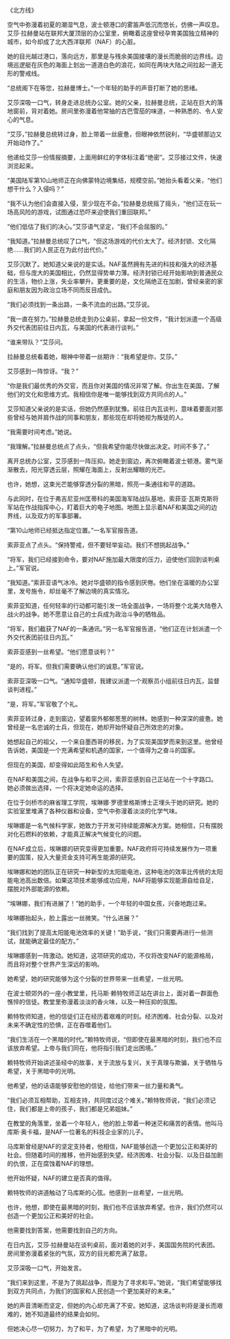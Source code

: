 《北方线》

空气中弥漫着初夏的潮湿气息，波士顿港口的雾笛声低沉而悠长，仿佛一声叹息。艾莎·拉赫曼站在联邦大厦顶层的办公室里，俯瞰着这座曾经孕育美国独立精神的城市，如今却成了北大西洋联邦（NAF）的心脏。

她的目光越过港口，落向远方，那里是与残余美国接壤的漫长而脆弱的边界线。边境巡逻艇在灰色的海面上划出一道道白色的浪花，如同在两块大陆之间拉起一道无形的警戒线。

“总统阁下在等您，拉赫曼博士。”一个年轻的助手的声音打断了她的思绪。

艾莎深吸一口气，转身走进总统办公室。她的父亲，拉赫曼总统，正站在巨大的落地窗前，背对着她。房间里弥漫着他常抽的古巴雪茄的味道，一种熟悉的、令人安心的气息。

“艾莎，”拉赫曼总统转过身，脸上带着一丝疲惫，但眼神依然锐利，“华盛顿那边又开始动作了。”

他递给艾莎一份情报摘要，上面用鲜红的字体标注着“绝密”。艾莎接过文件，快速浏览起来。

“美国陆军第10山地师正在向佛蒙特边境集结，规模空前。”她抬头看着父亲，“他们想干什么？入侵吗？”

“我不认为他们会直接入侵，至少现在不会。”拉赫曼总统摇了摇头，“他们正在玩一场高风险的游戏，试图通过恐吓来迫使我们重回联邦。”

“他们低估了我们的决心。”艾莎语气坚定，“我们不会屈服的。”

“我知道。”拉赫曼总统叹了口气，“但这场游戏的代价太大了。经济封锁、文化隔绝……我们的人民正在为此付出代价。”

艾莎沉默了。她知道父亲说的是实话。NAF虽然拥有先进的科技和强大的经济基础，但与庞大的美国相比，仍然显得势单力薄。经济封锁已经开始影响到普通民众的生活，物价上涨，失业率攀升。更重要的是，文化隔绝正在加剧，曾经亲密的家庭和朋友因为政治立场不同而反目成仇。

“我们必须找到一条出路，一条不流血的出路。”艾莎说。

“我一直在努力。”拉赫曼总统走到办公桌前，拿起一份文件，“我计划派遣一个高级外交代表团前往日内瓦，与美国的代表进行谈判。”

“谁来带队？”艾莎问。

拉赫曼总统看着她，眼神中带着一丝期许：“我希望是你，艾莎。”

艾莎感到一阵惊讶。“我？”

“你是我们最优秀的外交官，而且你对美国的情况非常了解。你出生在美国，了解他们的文化和思维方式。我相信你是唯一能够找到双方共同点的人。”

艾莎知道父亲说的是实话，但她仍然感到犹豫。前往日内瓦谈判，意味着要面对那些曾经与她并肩作战的同事和朋友，那些现在却将她视为叛徒的人。

“我需要时间考虑。”她说。

“我理解。”拉赫曼总统点了点头，“但我希望你能尽快做出决定。时间不多了。”

离开总统办公室，艾莎感到一阵压抑。她走到窗边，再次俯瞰着波士顿港。雾气渐渐散去，阳光穿透云层，照耀在海面上，反射出耀眼的光芒。

也许，她想，这束光芒能够穿透分裂的黑暗，照亮一条通往和平的道路。

与此同时，在位于弗吉尼亚州匡蒂科的美国海军陆战队基地，索菲亚·瓦斯克斯将军站在作战指挥中心，盯着巨大的电子地图。地图上显示着NAF和美国之间的边界线，以及双方的军事部署。

“第10山地师已经抵达指定位置。”一名军官报告道。

索菲亚点了点头。“保持警戒，但不要轻举妄动。我们不想挑起战争。”

“将军，我们已经接到命令，要对NAF施加最大限度的压力，迫使他们回到谈判桌上。”军官说。

“我知道。”索菲亚语气冰冷。她对华盛顿的指令感到厌倦。他们坐在温暖的办公室里，发号施令，却丝毫不了解边境的真实情况。

索菲亚知道，任何轻率的行动都可能引发一场全面战争，一场将整个北美大陆卷入战火的战争。她不愿意让自己的士兵成为政治斗争的牺牲品。

“将军，我们截获了NAF的一条通讯。”另一名军官报告道，“他们正在计划派遣一个外交代表团前往日内瓦。”

索菲亚感到一丝希望。“他们愿意谈判？”

“是的，将军。但我们需要确认他们的诚意。”军官说。

索菲亚深吸一口气。“通知华盛顿，我建议派遣一个观察员小组前往日内瓦，监督谈判进程。”

“是，将军。”军官敬了个礼。

索菲亚转过身，走到窗边，望着窗外郁郁葱葱的树林。她感到一种深深的疲惫。她曾经是一名忠诚的士兵，但现在，她却开始怀疑自己所效忠的对象。

她想起自己的祖父，一个来自墨西哥的移民，为了实现美国梦而来到这里。他曾经告诉她，美国是一个充满希望和机遇的国家，一个值得为之奋斗的国家。

但现在的美国，却变得如此陌生和令人失望。

在NAF和美国之间，在战争与和平之间，索菲亚感到自己正站在一个十字路口。她必须做出选择，一个将决定她命运的选择。

在位于剑桥市的麻省理工学院，埃琳娜·罗德里格斯博士正埋头于她的研究。她的实验室里堆满了各种仪器和设备，空气中弥漫着淡淡的化学气味。

埃琳娜是一名气候科学家，她致力于开发可持续能源解决方案。她相信，只有摆脱对化石燃料的依赖，才能真正解决气候变化的问题。

在NAF成立后，埃琳娜的研究变得更加重要。NAF政府将可持续发展作为一项重要的国策，投入大量资金支持可再生能源的研究。

埃琳娜和她的团队正在研究一种新型的太阳能电池，这种电池的效率比传统的太阳能电池高出数倍。如果这项技术能够成功应用，NAF将能够实现能源自给自足，摆脱对外部能源的依赖。

“埃琳娜，我们有进展了！”她的助手，一个年轻的中国女孩，兴奋地跑过来。

埃琳娜抬起头，脸上露出一丝微笑。“什么进展？”

“我们找到了提高太阳能电池效率的关键！”助手说，“我们只需要再进行一些测试，就能确定最佳的配方。”

埃琳娜感到一阵激动。她知道，这项研究的成功，不仅将改变NAF的能源格局，而且将对整个世界产生深远的影响。

她希望，她的研究能够为这个分裂的世界带来一丝希望，一丝光明。

在波士顿郊外的一座小教堂里，托马斯·赖特牧师正站在讲台上，面对着一群面色憔悴的信徒。教堂里弥漫着淡淡的香火味，以及一种压抑的氛围。

赖特牧师知道，他的信徒们正在经历着艰难的时刻。经济困难、社会分裂、以及对未来不确定性的恐惧，正在吞噬着他们。

“我们生活在一个黑暗的时代。”赖特牧师说，“但即使在最黑暗的时刻，我们也不应该放弃希望。上帝与我们同在，他将指引我们走出困境。”

赖特牧师开始讲述圣经中的故事，关于流放与复兴，关于真理与欺骗，关于牺牲与希望，关于黑暗中的光明。

他希望，他的话语能够安慰他的信徒，给他们带来一丝力量和勇气。

“我们必须互相帮助，互相支持，共同度过这个难关。”赖特牧师说，“我们必须记住，我们都是上帝的孩子，我们都是兄弟姐妹。”

在教堂的角落里，坐着一个年轻人，他的脸上带着一种迷茫和痛苦的表情。他叫马库斯·奥卡福，是NAF一位著名的科技企业家的儿子。

马库斯曾经是NAF的坚定支持者，他相信，NAF能够创造一个更加公正和美好的社会。但随着时间的推移，他开始感到失望。经济困难、社会分裂、以及日益加剧的仇恨，正在腐蚀着NAF的理想。

他开始怀疑，NAF的建立是否真的值得。

赖特牧师的讲道触动了马库斯的心弦。他感到一丝希望，一丝光明。

也许，他想，即使在最黑暗的时刻，我们也不应该放弃希望。也许，我们仍然可以创造一个更加公正和美好的社会。

他需要找到答案，他需要找到自己的方向。

在日内瓦，艾莎·拉赫曼站在谈判桌前，面对着她的对手，美国国务院的代表团。房间里弥漫着紧张的气氛，双方的目光都充满了敌意。

艾莎深吸一口气，开始发言。

“我们来到这里，不是为了挑起战争，而是为了寻求和平。”她说，“我们希望能够找到双方共同点，为我们的国家和人民创造一个更加美好的未来。”

她的声音清晰而坚定，但她的内心却充满了不安。她知道，这场谈判将是漫长而艰难的，她不知道最终的结果会如何。

但她决心尽一切努力，为了和平，为了希望，为了黑暗中的光明。